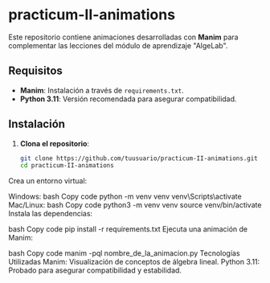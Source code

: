 # practicum-II-animations

Este repositorio contiene animaciones desarrolladas con **Manim** para complementar las lecciones del módulo de aprendizaje "AlgeLab".

## Requisitos

- **Manim**: Instalación a través de `requirements.txt`.
- **Python 3.11**: Versión recomendada para asegurar compatibilidad.

## Instalación

1. **Clona el repositorio**:
   ```bash
   git clone https://github.com/tuusuario/practicum-II-animations.git
   cd practicum-II-animations
Crea un entorno virtual:

Windows:
bash
Copy code
python -m venv venv
venv\Scripts\activate
Mac/Linux:
bash
Copy code
python3 -m venv venv
source venv/bin/activate
Instala las dependencias:

bash
Copy code
pip install -r requirements.txt
Ejecuta una animación de Manim:

bash
Copy code
manim -pql nombre_de_la_animacion.py
Tecnologías Utilizadas
Manim: Visualización de conceptos de álgebra lineal.
Python 3.11: Probado para asegurar compatibilidad y estabilidad.
